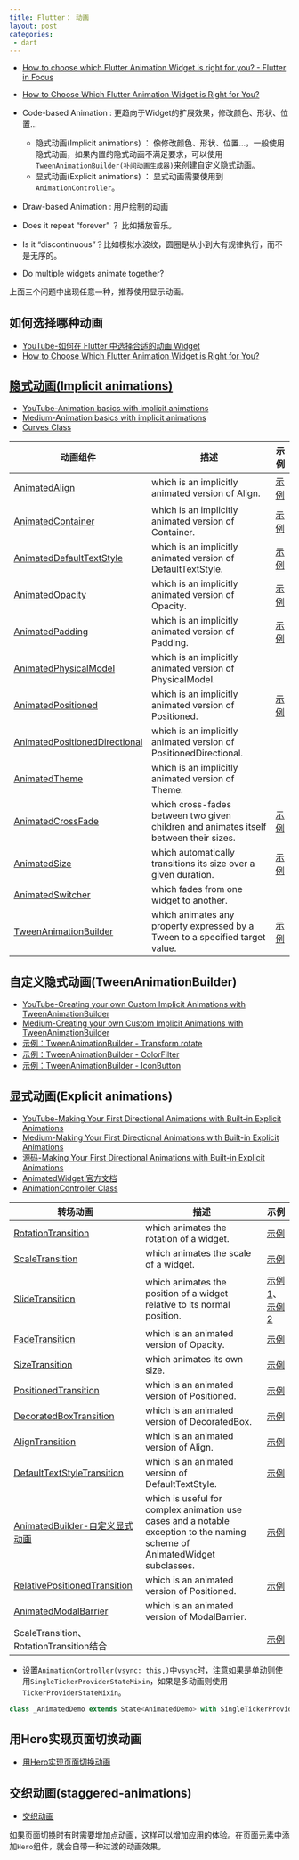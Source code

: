 ```yaml
---
title: Flutter： 动画
layout: post
categories:
 - dart
---
```


* [How to choose which Flutter Animation Widget is right for you? - Flutter in Focus](https://flutter.cn/docs/development/ui/animations)
* [How to Choose Which Flutter Animation Widget is Right for You?](https://medium.com/flutter/how-to-choose-which-flutter-animation-widget-is-right-for-you-79ecfb7e72b5)

* Code-based Animation : 更趋向于Widget的扩展效果，修改颜色、形状、位置...
  * 隐式动画(Implicit animations) ： 像修改颜色、形状、位置...，一般使用隐式动画，如果内置的隐式动画不满足要求，可以使用`TweenAnimationBuilder(补间动画生成器)`来创建自定义隐式动画。
  * 显式动画(Explicit animations) ： 显式动画需要使用到`AnimationController`。
* Draw-based Animation : 用户绘制的动画

* Does it repeat “forever” ？ 比如播放音乐。
* Is it “discontinuous”？比如模拟水波纹，圆圈是从小到大有规律执行，而不是无序的。
* Do multiple widgets animate together?

上面三个问题中出现任意一种，推荐使用显示动画。

<!-- 










 -->
<!-- ==================================================================================================== -->
<!-- 










 -->

## 如何选择哪种动画

* [YouTube-如何在 Flutter 中选择合适的动画 Widget](https://www.youtube.com/watch?v=GXIJJkq_H8g)
* [How to Choose Which Flutter Animation Widget is Right for You?](https://medium.com/flutter/how-to-choose-which-flutter-animation-widget-is-right-for-you-79ecfb7e72b5)


<!-- 










 -->
<!-- ==================================================================================================== -->
<!-- 










 -->

## [隐式动画(Implicit animations)](https://api.flutter.dev/flutter/widgets/ImplicitlyAnimatedWidget-class.html)

* [YouTube-Animation basics with implicit animations](https://www.youtube.com/watch?v=IVTjpW3W33s&list=PLjxrf2q8roU2v6UqYlt_KPaXlnjbYySua&index=1)
* [Medium-Animation basics with implicit animations](https://medium.com/flutter/flutter-animation-basics-with-implicit-animations-95db481c5916)
* [Curves Class](https://api.flutter.dev/flutter/animation/Curves-class.html)

| 动画组件 | 描述 | 示例 |
| --- | --- | --- |
| [AnimatedAlign](https://api.flutter.dev/flutter/widgets/AnimatedAlign-class.html) | which is an implicitly animated version of Align.|  [示例](https://codepen.io/samlau7245/pen/zYvLopR) |
| [AnimatedContainer](https://api.flutter.dev/flutter/widgets/AnimatedContainer-class.html) | which is an implicitly animated version of Container.|  [示例](https://codepen.io/samlau7245/pen/VwvBmZB) |
| [AnimatedDefaultTextStyle](https://api.flutter.dev/flutter/widgets/AnimatedDefaultTextStyle-class.html) | which is an implicitly animated version of DefaultTextStyle.|  [示例](https://codepen.io/samlau7245/pen/KKdBNeW) |
| [AnimatedOpacity](https://api.flutter.dev/flutter/widgets/AnimatedOpacity-class.html) | which is an implicitly animated version of Opacity.|  [示例](https://codepen.io/samlau7245/pen/rNOrWZJ) |
| [AnimatedPadding](https://api.flutter.dev/flutter/widgets/AnimatedPadding-class.html) | which is an implicitly animated version of Padding.|  [示例](https://codepen.io/samlau7245/pen/MWaBbPE) |
| [AnimatedPhysicalModel](https://api.flutter.dev/flutter/widgets/AnimatedPhysicalModel-class.html) | which is an implicitly animated version of PhysicalModel.|   |
| [AnimatedPositioned](https://api.flutter.dev/flutter/widgets/AnimatedPositioned-class.html) | which is an implicitly animated version of Positioned.|  [示例](https://codepen.io/samlau7245/pen/mdejOoy) |
| [AnimatedPositionedDirectional](https://api.flutter.dev/flutter/widgets/AnimatedPositionedDirectional-class.html) | which is an implicitly animated version of PositionedDirectional.|   |
| [AnimatedTheme](https://api.flutter.dev/flutter/widgets/AnimatedTheme-class.html) | which is an implicitly animated version of Theme.|   |
| [AnimatedCrossFade](https://api.flutter.dev/flutter/widgets/AnimatedCrossFade-class.html) | which cross-fades between two given children and animates itself between their sizes.|  [示例](https://codepen.io/samlau7245/pen/OJywbYN) |
| [AnimatedSize](https://api.flutter.dev/flutter/widgets/AnimatedSize-class.html) | which automatically transitions its size over a given duration.|  [示例](https://codepen.io/samlau7245/pen/JjYBbgx) |
| [AnimatedSwitcher](https://api.flutter.dev/flutter/widgets/AnimatedSwitcher-class.html) | which fades from one widget to another.|   |
| [TweenAnimationBuilder](https://api.flutter.dev/flutter/widgets/TweenAnimationBuilder-class.html) | which animates any property expressed by a Tween to a specified target value.|  [示例](https://codepen.io/samlau7245/pen/qBOyREw) |

<!-- 










 -->
<!-- ==================================================================================================== -->
<!-- 










 -->

## 自定义隐式动画(TweenAnimationBuilder)

* [YouTube-Creating your own Custom Implicit Animations with TweenAnimationBuilder](https://www.youtube.com/watch?v=6KiPEqzJIKQ&feature=youtu.be)
* [Medium-Creating your own Custom Implicit Animations with TweenAnimationBuilder](https://medium.com/flutter/custom-implicit-animations-in-flutter-with-tweenanimationbuilder-c76540b47185)
* [示例：TweenAnimationBuilder - Transform.rotate](https://codepen.io/samlau7245/pen/WNQKRWK)
* [示例：TweenAnimationBuilder - ColorFilter](https://codepen.io/samlau7245/pen/oNjMZxB)
* [示例：TweenAnimationBuilder - IconButton](https://codepen.io/samlau7245/pen/dyYjvNR)

<!-- 










 -->
<!-- ==================================================================================================== -->
<!-- 










 -->

## 显式动画(Explicit animations)
* [YouTube-Making Your First Directional Animations with Built-in Explicit Animations](https://www.youtube.com/watch?v=CunyH6unILQ&list=PLjxrf2q8roU2v6UqYlt_KPaXlnjbYySua&index=3)
* [Medium-Making Your First Directional Animations with Built-in Explicit Animations](https://medium.com/flutter/directional-animations-with-built-in-explicit-animations-3e7c5e6fbbd7)
* [源码-Making Your First Directional Animations with Built-in Explicit Animations](https://codepen.io/samlau7245/pen/WNQKjZw)
* [AnimatedWidget 官方文档](https://api.flutter.dev/flutter/widgets/AnimatedWidget-class.html)
* [AnimationController Class](https://api.flutter.dev/flutter/animation/AnimationController-class.html)

| 转场动画 | 描述 | 示例|
| --- | --- | --- |
|[RotationTransition](https://api.flutter.dev/flutter/widgets/RotationTransition-class.html)|which animates the rotation of a widget.|[示例](https://codepen.io/samlau7245/pen/yLYqbMg)|
|[ScaleTransition](https://api.flutter.dev/flutter/widgets/ScaleTransition-class.html)|which animates the scale of a widget.|[示例](https://codepen.io/samlau7245/pen/XWmBgrB)|
|[SlideTransition](https://api.flutter.dev/flutter/widgets/SlideTransition-class.html)|which animates the position of a widget relative to its normal position.|[示例1](https://codepen.io/samlau7245/pen/mdejwmE)、[示例2](https://codepen.io/samlau7245/pen/dyYjzpW)|
|[FadeTransition](https://api.flutter.dev/flutter/widgets/FadeTransition-class.html)|which is an animated version of Opacity.|[示例](https://codepen.io/samlau7245/pen/BaoPdJG)|
|[SizeTransition](https://api.flutter.dev/flutter/widgets/SizeTransition-class.html)|which animates its own size.|[示例](https://codepen.io/samlau7245/pen/yLYqoGN)|
|[PositionedTransition](https://api.flutter.dev/flutter/widgets/PositionedTransition-class.html)|which is an animated version of Positioned.|[示例](https://codepen.io/samlau7245/pen/JjYBrKp)|
|[DecoratedBoxTransition](https://api.flutter.dev/flutter/widgets/DecoratedBoxTransition-class.html)|which is an animated version of DecoratedBox.|[示例](https://codepen.io/samlau7245/pen/QWjBqVG)|
|[AlignTransition](https://api.flutter.dev/flutter/widgets/AlignTransition-class.html)|which is an animated version of Align.|[示例](https://codepen.io/samlau7245/pen/xxwJXMy)|
|[DefaultTextStyleTransition](https://api.flutter.dev/flutter/widgets/DefaultTextStyleTransition-class.html)|which is an animated version of DefaultTextStyle.|[示例](https://codepen.io/samlau7245/pen/rNOrGgv)|
|[AnimatedBuilder-自定义显式动画](https://api.flutter.dev/flutter/widgets/AnimatedBuilder-class.html)| which is useful for complex animation use cases and a notable exception to the naming scheme of AnimatedWidget subclasses.|[示例](https://codepen.io/samlau7245/pen/OJywOqO)|
|[RelativePositionedTransition](https://api.flutter.dev/flutter/widgets/RelativePositionedTransition-class.html)|  which is an animated version of Positioned.|[示例](https://codepen.io/samlau7245/pen/vYNaWWG)|
|[AnimatedModalBarrier](https://api.flutter.dev/flutter/widgets/AnimatedModalBarrier-class.html)|  which is an animated version of ModalBarrier.||
|ScaleTransition、RotationTransition结合||[示例](https://codepen.io/samlau7245/pen/JjYBJYV)|

* 设置`AnimationController(vsync: this,)`中`vsync`时，注意如果是单动则使用`SingleTickerProviderStateMixin`，如果是多动画则使用`TickerProviderStateMixin`。

```dart
class _AnimatedDemo extends State<AnimatedDemo> with SingleTickerProviderStateMixin {}
```

<!-- 










 -->
<!-- ==================================================================================================== -->
<!-- 










 -->


## 用Hero实现页面切换动画
* [用Hero实现页面切换动画](https://flutter.cn/docs/development/ui/animations/hero-animations)

## 交织动画(staggered-animations)
* [交织动画](https://flutter.cn/docs/development/ui/animations/staggered-animations)

如果页面切换时有时需要增加点动画，这样可以增加应用的体验。在页面元素中添加`Hero`组件，就会自带一种过渡的动画效果。